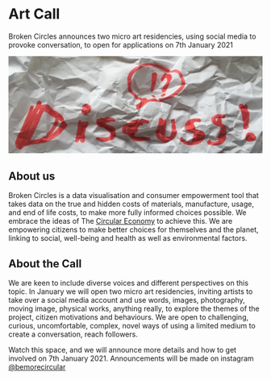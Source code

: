 # Art Call

Broken Circles announces two micro art residencies, using social media to provoke conversation, to open for applications on 7th January 2021

![the word Discuss on crumpled paper](/images/discuss.png)

## About us
Broken Circles is a data visualisation and consumer empowerment tool that takes data on the true and hidden costs of materials, manufacture, usage, and end of life costs, to make more fully informed choices possible. We embrace the ideas of The [Circular Economy](https://www.ellenmacarthurfoundation.org/explore/the-circular-economy-in-detail) to achieve this. We are empowering citizens to make better choices for themselves and the planet, linking to social, well-being and health as well as environmental factors. 

## About the Call
We are keen to include diverse voices and different perspectives on this topic. In January we will open two micro art residencies, inviting artists to take over a social media account and use words, images, photography, moving image, physical works, anything really, to explore the themes of the project, citizen motivations and behaviours.
We are open to challenging, curious, uncomfortable, complex, novel ways of using a limited medium to create a conversation, reach followers.

Watch this space, and we will announce more details and how to get involved on 7th January 2021.
Announcements will be made on instagram [@bemorecircular](https://www.instagram.com/bemorecircular/)
